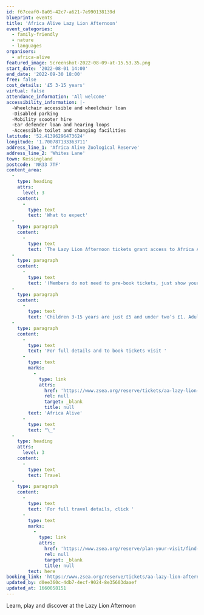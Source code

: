```yaml
---
id: f67ceaf0-8a05-42c7-a621-7e990138139d
blueprint: events
title: 'Africa Alive Lazy Lion Afternoon'
event_categories:
  - family-friendly
  - nature
  - languages
organisers:
  - africa-alive
featured_image: Screenshot-2022-08-09-at-15.53.35.png
start_date: '2022-08-01 14:00'
end_date: '2022-09-30 18:00'
free: false
cost_details: '£5 3-15 years'
virtual: false
attendance_information: 'All welcome'
accessibility_information: |-
  -Wheelchair accessible and wheelchair loan
  -Disabled parking
  -Mobility scooter hire
  -Ear defender loan and hearing loops
  -Accessible toilet and changing facilities
latitude: '52.41396296473624'
longitude: '1.700787133363711'
address_line_1: 'Africa Alive Zoological Reserve'
address_line_2: 'Whites Lane'
town: Kessingland
postcode: 'NR33 7TF'
content_area:
  -
    type: heading
    attrs:
      level: 3
    content:
      -
        type: text
        text: 'What to expect'
  -
    type: paragraph
    content:
      -
        type: text
        text: 'The Lazy Lion Afternoon tickets grant access to Africa Alive Zoological Reserve between 2pm – 6pm. Play, learn, and discover more about the natural world, while supporting our vital conservation work.'
  -
    type: paragraph
    content:
      -
        type: text
        text: '(Members do not need to pre-book tickets, just show your membership card.)'
  -
    type: paragraph
    content:
      -
        type: text
        text: 'Children 3-15 years are just £5 and under two’s £1. Adults £10 and concessions £8. Carers go free.'
  -
    type: paragraph
    content:
      -
        type: text
        text: 'For full details and to book tickets visit '
      -
        type: text
        marks:
          -
            type: link
            attrs:
              href: 'https://www.zsea.org/reserve/tickets/aa-lazy-lion-afternoon-ticket'
              rel: null
              target: _blank
              title: null
        text: 'Africa Alive'
      -
        type: text
        text: "\_"
  -
    type: heading
    attrs:
      level: 3
    content:
      -
        type: text
        text: Travel
  -
    type: paragraph
    content:
      -
        type: text
        text: 'For full travel details, click '
      -
        type: text
        marks:
          -
            type: link
            attrs:
              href: 'https://www.zsea.org/reserve/plan-your-visit/find-us'
              rel: null
              target: _blank
              title: null
        text: here
booking_link: 'https://www.zsea.org/reserve/tickets/aa-lazy-lion-afternoon-ticket'
updated_by: d0ee360c-4db7-4ecf-9024-8e35603daaef
updated_at: 1660058151
---
```

Learn, play and discover at the Lazy Lion Afternoon